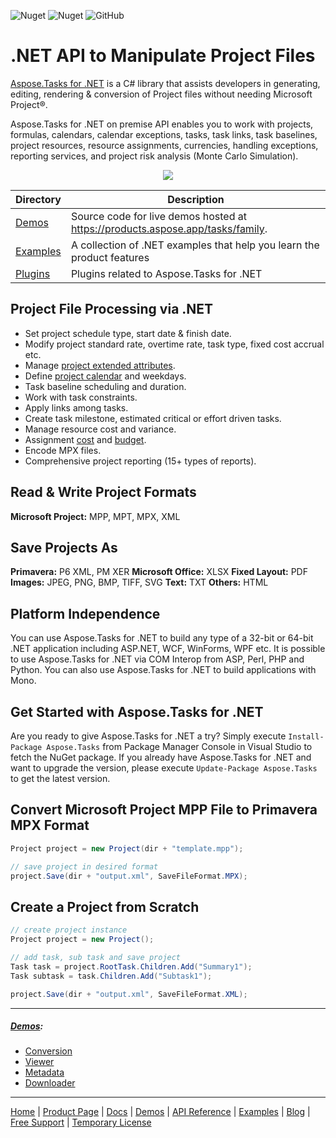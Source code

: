 ![Nuget](https://img.shields.io/nuget/v/Aspose.Tasks) ![Nuget](https://img.shields.io/nuget/dt/Aspose.Tasks) ![GitHub](https://img.shields.io/github/license/aspose-tasks/Aspose.Tasks-for-.NET)

# .NET API to Manipulate Project Files

[Aspose.Tasks for .NET](https://products.aspose.com/tasks/net) is a C# library that assists developers in generating, editing, rendering & conversion of Project files without needing Microsoft Project®.

Aspose.Tasks for .NET on premise API enables you to work with projects, formulas, calendars, calendar exceptions, tasks, task links, task baselines, project resources, resource assignments, currencies, handling exceptions, reporting services, and project risk analysis (Monte Carlo Simulation).

<p align="center">

  <a title="Download complete Aspose.Tasks for .NET source code" href="https://github.com/aspose-tasks/Aspose.Tasks-for-.NET/archive/master.zip">
	<img src="https://raw.github.com/AsposeExamples/java-examples-dashboard/master/images/downloadZip-Button-Large.png" />
  </a>
</p>

Directory | Description
--------- | -----------
[Demos](Demos)  | Source code for live demos hosted at https://products.aspose.app/tasks/family.
[Examples](Examples)  | A collection of .NET examples that help you learn the product features
[Plugins](Plugins)  | Plugins related to Aspose.Tasks for .NET



## Project File Processing via .NET

- Set project schedule type, start date & finish date.
- Modify project standard rate, overtime rate, task type, fixed cost accrual etc.
- Manage [project extended attributes](https://docs.aspose.com/tasks/net/working-with-extended-attributes-of-a-project/).
- Define [project calendar](https://docs.aspose.com/tasks/net/creating-updating-and-removing-calendar/) and weekdays.
- Task baseline scheduling and duration.
- Work with task constraints.
- Apply links among tasks.
- Create task milestone, estimated critical or effort driven tasks.
- Manage resource cost and variance.
- Assignment [cost](https://docs.aspose.com/tasks/net/managing-task-costs/) and [budget](https://docs.aspose.com/tasks/net/assignment-budget/).
- Encode MPX files.
- Comprehensive project reporting (15+ types of reports).

## Read & Write Project Formats

**Microsoft Project:** MPP, MPT, MPX, XML

## Save Projects As

**Primavera:** P6 XML, PM XER
**Microsoft Office:** XLSX
**Fixed Layout:** PDF
**Images:** JPEG, PNG, BMP, TIFF, SVG
**Text:** TXT
**Others:** HTML

## Platform Independence

You can use Aspose.Tasks for .NET to build any type of a 32-bit or 64-bit .NET application including ASP.NET, WCF, WinForms, WPF etc. It is possible to use Aspose.Tasks for .NET via COM Interop from ASP, Perl, PHP and Python. You can also use Aspose.Tasks for .NET to build applications with Mono.

## Get Started with Aspose.Tasks for .NET

Are you ready to give Aspose.Tasks for .NET a try? Simply execute `Install-Package Aspose.Tasks` from Package Manager Console in Visual Studio to fetch the NuGet package. If you already have Aspose.Tasks for .NET and want to upgrade the version, please execute `Update-Package Aspose.Tasks` to get the latest version.

## Convert Microsoft Project MPP File to Primavera MPX Format

```csharp
Project project = new Project(dir + "template.mpp");

// save project in desired format
project.Save(dir + "output.xml", SaveFileFormat.MPX);
```

## Create a Project from Scratch

```csharp
// create project instance
Project project = new Project();

// add task, sub task and save project
Task task = project.RootTask.Children.Add("Summary1");
Task subtask = task.Children.Add("Subtask1");

project.Save(dir + "output.xml", SaveFileFormat.XML);
```
------------
##### [Demos](https://products.aspose.app/tasks/family):
- [Conversion](https://products.aspose.app/tasks/conversion)
- [Viewer](https://products.aspose.app/tasks/viewer)
- [Metadata](https://products.aspose.app/tasks/metadata)
- [Downloader](https://products.aspose.app/tasks/downloader)
------------
[Home](https://www.aspose.com/) | [Product Page](https://products.aspose.com/tasks/net) | [Docs](https://docs.aspose.com/tasks/net/) | [Demos](https://products.aspose.app/tasks/family) | [API Reference](https://apireference.aspose.com/tasks/net) | [Examples](https://github.com/aspose-tasks/Aspose.Tasks-for-.NET) | [Blog](https://blog.aspose.com/category/tasks/) | [Free Support](https://forum.aspose.com/c/tasks) |  [Temporary License](https://purchase.aspose.com/temporary-license)
